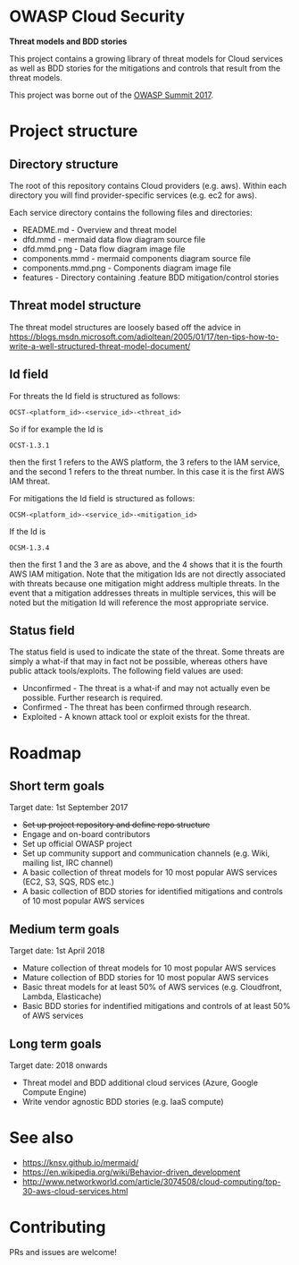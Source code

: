 # OWASP Cloud Security

**Threat models and BDD stories**

This project contains a growing library of threat models for Cloud services as well as BDD stories for the mitigations and controls that result from the threat models.

This project was borne out of the [OWASP Summit 2017](https://owaspsummit.org/).

# Project structure

## Directory structure

The root of this repository contains Cloud providers (e.g. aws). Within each directory you will find provider-specific services (e.g. ec2 for aws).

Each service directory contains the following files and directories:

* README.md - Overview and threat model
* dfd.mmd - mermaid data flow diagram source file
* dfd.mmd.png - Data flow diagram image file
* components.mmd - mermaid components diagram source file
* components.mmd.png - Components diagram image file
* features - Directory containing .feature BDD mitigation/control stories

## Threat model structure

The threat model structures are loosely based off the advice in https://blogs.msdn.microsoft.com/adioltean/2005/01/17/ten-tips-how-to-write-a-well-structured-threat-model-document/

## Id field

For threats the Id field is structured as follows:

    OCST-<platform_id>-<service_id>-<threat_id>

So if for example the Id is

    OCST-1.3.1

then the first 1 refers to the AWS platform, the 3 refers to the IAM service, and the second 1 refers to the threat number. In this case it is the first AWS IAM threat.

For mitigations the Id field is structured as follows:

    OCSM-<platform_id>-<service_id>-<mitigation_id>

If the Id is

    OCSM-1.3.4

then the first 1 and the 3 are as above, and the 4 shows that it is the fourth AWS IAM mitigation. Note that the mitigation Ids are not directly associated with threats because one mitigation might address multiple threats. In the event that a mitigation addresses threats in multiple services, this will be noted but the mitigation Id will reference the most appropriate service.

## Status field

The status field is used to indicate the state of the threat. Some threats are simply a what-if that may in fact not be possible, whereas others have public attack tools/exploits. The following field values are used:

* Unconfirmed - The threat is a what-if and may not actually even be possible. Further research is required.
* Confirmed - The threat has been confirmed through research.
* Exploited - A known attack tool or exploit exists for the threat.

# Roadmap

## Short term goals

Target date: 1st September 2017

* ~~Set up project repository and define repo structure~~
* Engage and on-board contributors
* Set up official OWASP project
* Set up community support and communication channels (e.g. Wiki, mailing list, IRC channel)
* A basic collection of threat models for 10 most popular AWS services (EC2, S3, SQS, RDS etc.)
* A basic collection of BDD stories for identified mitigations and controls of 10 most popular AWS services

## Medium term goals

Target date: 1st April 2018

* Mature collection of threat models for 10 most popular AWS services
* Mature collection of BDD stories for 10 most popular AWS services
* Basic threat models for at least 50% of AWS services (e.g. Cloudfront, Lambda, Elasticache)
* Basic BDD stories for indentified mitigations and controls of at least 50% of AWS services

## Long term goals

Target date: 2018 onwards

* Threat model and BDD additional cloud services (Azure, Google Compute Engine)
* Write vendor agnostic BDD stories (e.g. IaaS compute)

# See also

* https://knsv.github.io/mermaid/
* https://en.wikipedia.org/wiki/Behavior-driven_development
* http://www.networkworld.com/article/3074508/cloud-computing/top-30-aws-cloud-services.html

# Contributing

PRs and issues are welcome!
